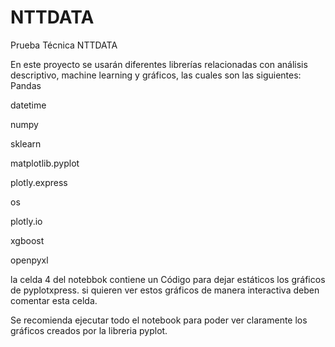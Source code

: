 # NTTDATA
Prueba Técnica NTTDATA

En este proyecto se usarán diferentes librerías relacionadas con análisis descriptivo, machine learning y gráficos, las cuales son las siguientes:
Pandas

datetime

numpy

sklearn

matplotlib.pyplot

plotly.express

os

plotly.io

xgboost

openpyxl

la celda 4 del notebbok contiene un Código para dejar estáticos los gráficos de pyplotxpress. si quieren ver estos gráficos de manera interactiva deben comentar esta celda.

Se recomienda ejecutar todo el notebook para poder ver claramente los gráficos creados por la libreria pyplot.
